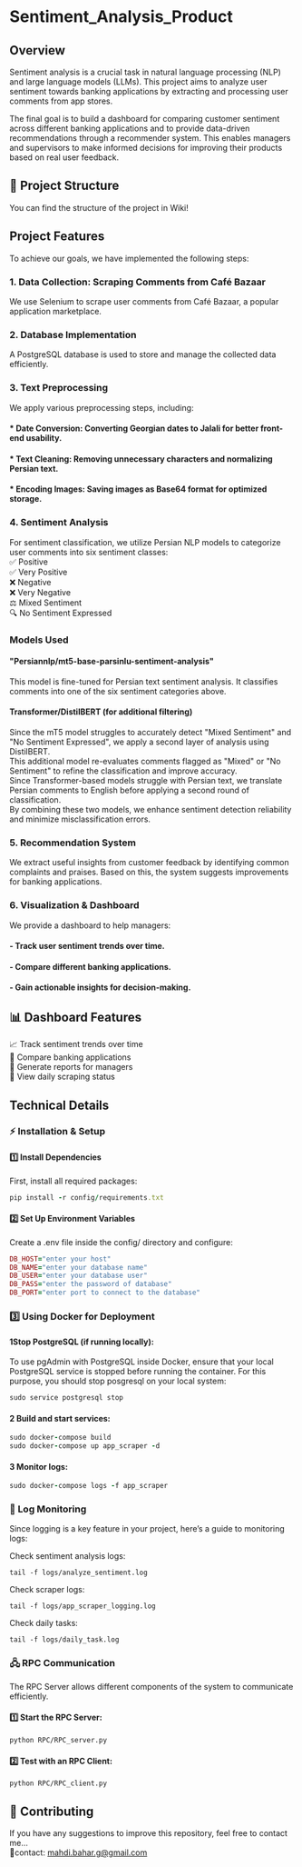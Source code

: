 # Sentiment_Analysis_Product

## Overview
Sentiment analysis is a crucial task in natural language processing (NLP) and large language models (LLMs). This project aims to analyze user sentiment towards banking applications by extracting and processing user comments from app stores.

The final goal is to build a dashboard for comparing customer sentiment across different banking applications and to provide data-driven recommendations through a recommender system. This enables managers and supervisors to make informed decisions for improving their products based on real user feedback.

## 📂 Project Structure
You can find the structure of the project in Wiki!

## Project Features
To achieve our goals, we have implemented the following steps:

### 1. Data Collection: Scraping Comments from Café Bazaar
We use Selenium to scrape user comments from Café Bazaar, a popular application marketplace.

### 2. Database Implementation
A PostgreSQL database is used to store and manage the collected data efficiently.

### 3. Text Preprocessing
We apply various preprocessing steps, including:

#### * Date Conversion: Converting Georgian dates to Jalali for better front-end usability.
#### * Text Cleaning: Removing unnecessary characters and normalizing Persian text.
#### * Encoding Images: Saving images as Base64 format for optimized storage.
### 4. Sentiment Analysis
For sentiment classification, we utilize Persian NLP models to categorize user comments into six sentiment classes:  
✅ Positive  
✅ Very Positive  
❌ Negative  
❌ Very Negative  
⚖ Mixed Sentiment  
🔍 No Sentiment Expressed

### Models Used
#### "Persiannlp/mt5-base-parsinlu-sentiment-analysis"
This model is fine-tuned for Persian text sentiment analysis.
It classifies comments into one of the six sentiment categories above.
#### Transformer/DistilBERT (for additional filtering)
Since the mT5 model struggles to accurately detect "Mixed Sentiment" and "No Sentiment Expressed", we apply a second layer of analysis using DistilBERT.  
This additional model re-evaluates comments flagged as "Mixed" or "No Sentiment" to refine the classification and improve accuracy.  
Since Transformer-based models struggle with Persian text, we translate Persian comments to English before applying a second round of classification.  
By combining these two models, we enhance sentiment detection reliability and minimize misclassification errors.
### 5. Recommendation System
We extract useful insights from customer feedback by identifying common complaints and praises. Based on this, the system suggests improvements for banking applications.

### 6. Visualization & Dashboard
We provide a dashboard to help managers:

#### - Track user sentiment trends over time.
#### - Compare different banking applications.
#### - Gain actionable insights for decision-making.

## 📊 Dashboard Features  
📈 Track sentiment trends over time  
🏦 Compare banking applications  
📑 Generate reports for managers  
🔄 View daily scraping status  


## Technical Details


### ⚡ Installation & Setup
#### 1️⃣ Install Dependencies  
First, install all required packages:
```ruby
pip install -r config/requirements.txt
```
#### 2️⃣ Set Up Environment Variables  
Create a .env file inside the config/ directory and configure:
```ruby
DB_HOST="enter your host"
DB_NAME="enter your database name"
DB_USER="enter your database user"
DB_PASS="enter the password of database"
DB_PORT="enter port to connect to the database"
```
### 3️⃣ Using Docker for Deployment 
#### 1️Stop PostgreSQL (if running locally):
To use pgAdmin with PostgreSQL inside Docker, ensure that your local PostgreSQL service is stopped before running the container.
For this purpose, you should stop posgresql on your local system: 
```ruby
sudo service postgresql stop
```
#### 2️ Build and start services:
```ruby
sudo docker-compose build
sudo docker-compose up app_scraper -d
```
#### 3️ Monitor logs:
```ruby
sudo docker-compose logs -f app_scraper
```

### 📜 Log Monitoring  
Since logging is a key feature in your project, here’s a guide to monitoring logs:

Check sentiment analysis logs:  
```
tail -f logs/analyze_sentiment.log
```
Check scraper logs:  
```
tail -f logs/app_scraper_logging.log
```
Check daily tasks:  
```
tail -f logs/daily_task.log
```
### 🖧 RPC Communication
The RPC Server allows different components of the system to communicate efficiently.

#### 1️⃣ Start the RPC Server:
```
python RPC/RPC_server.py
```
#### 2️⃣ Test with an RPC Client:
```
python RPC/RPC_client.py
```
## 🤝 Contributing
If you have any suggestions to improve this repository, feel free to contact me...  
📧contact: mahdi.bahar.g@gmail.com

